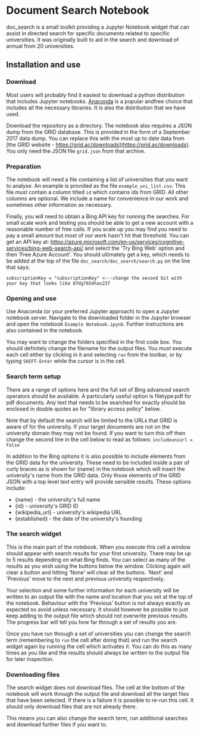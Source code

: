 Document Search Notebook
========================

doc_search is a small toolkit providing a Jupyter Notebook widget that can assist 
in directed search for specific documents related to specific universities. It was
originally built to aid in the search and download of annual from 20 universities.

Installation and use
--------------------

### Download

Most users will probably find it easiest to download a python distribution that 
includes Jupyter notebooks. [Anaconda](https://www.anaconda.com/download/) is a popular 
andfree choice that includes all the necessary libraries. It is also the distribution 
that we have used.

Download the repository as a directory. The notebook also requires a JSON dump from the 
GRID database. This is provided in the
form of a September 2017 data dump. You can replace this with the most up to date
data from [the GRID website - https://grid.ac/downloads](https://grid.ac/downloads).
You only need the JSON file `grid.json` from that archive.

### Preparation

The notebook will need a file containing a list of 
universities that you want to analyse. An example is provided as the file 
`example_uni_list.csv`. This file
*must* contain a column titled `id` which contains ids from GRID. All other columns
are optional. We include a name for convenience in our work and sometimes other
information as necessary.

Finally, you will need to obtain a Bing API key for running the searches. For small 
scale work and testing you should be able to get a new account with a reasonable number 
of free calls. If you scale up you may find you need to pay a small amount but most of 
our work hasn't hit that threshold. You can get an API key at: 
https://azure.microsoft.com/en-us/services/cognitive-services/bing-web-search-api/ 
and select the 'Try Bing Web' option and then 'Free Azure Account'. You should 
ultimately get a key, which needs to be added at the top of the file 
`doc_search/doc_search/search.py` on the line that says:

`subscriptionKey = "subscriptionKey" <---change the second bit with your key that looks like 87dg7654has237`

### Opening and use

Use Anaconda (or your preferred Jupyter approach) to open a Jupyter notebook server.
Navigate to the downloaded folder in the Jupyter browser and open the 
notebook `Example Notebook.ipynb`. Further instructions are also contained in the 
notebook.

You may want to change the folders specified in the first code box. You should 
definitely change the filename for the output files. You *must* execute each cell 
either by clicking in it and selecting `run` from the toolbar, or by typing 
`SHIFT-Enter` while the cursor is in the cell.

### Search term setup

There are a range of options here and the full set of Bing advanced search operators 
should be available. A particularly useful option is filetype:pdf for pdf documents. 
Any text that needs to be searched for exactly should be enclosed in double quotes as 
for "library access policy" below. 

Note that by default the search will be limited to the URLs that GRID is aware of for 
the university. If your target documents are not on the university domain they may not 
be found. If you want to turn this off then change the second line in the cell below to 
read as follows:
`includeuniurl = False`

In addition to the Bing options it is also possible to include elements from the GRID 
data for the university. These need to be included inside a pair of curly braces as 
is shown for {name} in the notebook which will insert the university's name from the 
GRID data. Only those elements of the GRID JSON with a top level text entry will provide 
sensible results. These options include:

* {name} - the university's full name
* {id} - university's GRID ID
* {wikipedia_url} - university's wikipedia URL
* {established} - the date of the university's founding

### The search widget

This is the main part of the notebook. When you execute this cell a window should 
appear with search results for your first university. There may be up to 5 results 
depending on what Bing finds. You can select as many of the results as you wish using 
the buttons below the window. Clicking again will clear a button and hitting 'None' 
will clear all the buttons. 'Next' and 'Previous' move to the next and previous 
university respectively. 

Your selection and some further information for each university will be written to
an output file with the name and location that you set at the top of the notebook. 
Behaviour with the 'Previous' button is not always exactly as expected so avoid unless 
necessary. It should however be possible to just keep adding to the output file which 
should not overwrite previous results. The progress bar will tell you how far through 
a set of results you are.

Once you have run through a set of universities you can change the search term 
(remembering to `run` the cell after doing that) and run the search widget again by
running the cell which activates it. You can do this as many times as you like and 
the results should always be written to the output file for later inspection. 

### Downloading files

The search widget does not download files. The cell at the bottom of the notebook
will work through the output file and download all the target files that have been
selected. If there is a failure it is possible to re-run this cell. It should only
download files that are not already there. 

This means you can also change the search term, run additional searches and download
further files if you want to.


